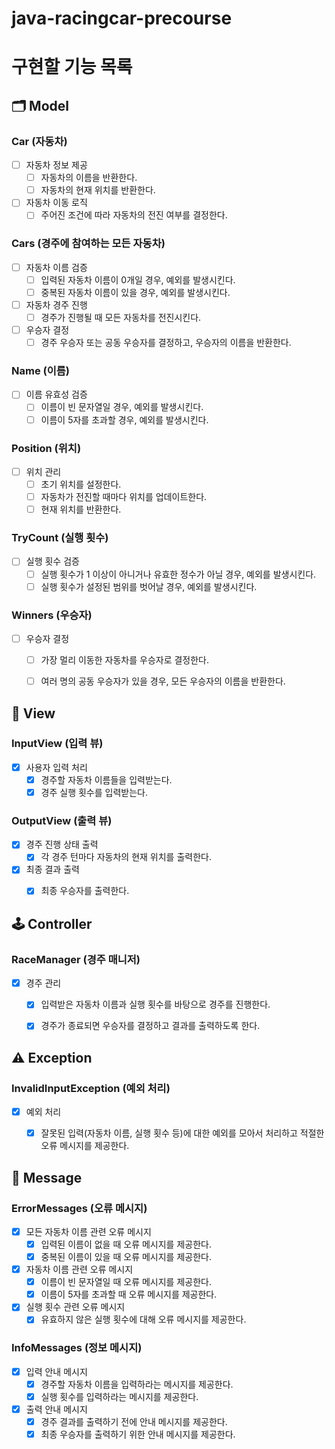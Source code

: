 # java-racingcar-precourse


# 구현할 기능 목록


## 🗂️ Model

### Car (자동차)
- [ ] 자동차 정보 제공
    - [ ] 자동차의 이름을 반환한다.
    - [ ] 자동차의 현재 위치를 반환한다.
- [ ] 자동차 이동 로직
    - [ ] 주어진 조건에 따라 자동차의 전진 여부를 결정한다.

### Cars (경주에 참여하는 모든 자동차)
- [ ] 자동차 이름 검증
    - [ ] 입력된 자동차 이름이 0개일 경우, 예외를 발생시킨다.
    - [ ] 중복된 자동차 이름이 있을 경우, 예외를 발생시킨다.
- [ ] 자동차 경주 진행
    - [ ] 경주가 진행될 때 모든 자동차를 전진시킨다.
- [ ] 우승자 결정
    - [ ] 경주 우승자 또는 공동 우승자를 결정하고, 우승자의 이름을 반환한다.

### Name (이름)
- [ ] 이름 유효성 검증
    - [ ] 이름이 빈 문자열일 경우, 예외를 발생시킨다.
    - [ ] 이름이 5자를 초과할 경우, 예외를 발생시킨다.

### Position (위치)
- [ ] 위치 관리
    - [ ] 초기 위치를 설정한다.
    - [ ] 자동차가 전진할 때마다 위치를 업데이트한다.
    - [ ] 현재 위치를 반환한다.

### TryCount (실행 횟수)
- [ ] 실행 횟수 검증
    - [ ] 실행 횟수가 1 이상이 아니거나 유효한 정수가 아닐 경우, 예외를 발생시킨다.
    - [ ] 실행 횟수가 설정된 범위를 벗어날 경우, 예외를 발생시킨다.

### Winners (우승자)
- [ ] 우승자 결정
    - [ ] 가장 멀리 이동한 자동차를 우승자로 결정한다.
    - [ ] 여러 명의 공동 우승자가 있을 경우, 모든 우승자의 이름을 반환한다.


## 👀 View

### InputView (입력 뷰)
- [x] 사용자 입력 처리
    - [x] 경주할 자동차 이름들을 입력받는다.
    - [x] 경주 실행 횟수를 입력받는다.

### OutputView (출력 뷰)
- [x] 경주 진행 상태 출력
    - [x] 각 경주 턴마다 자동차의 현재 위치를 출력한다.
- [x] 최종 결과 출력
    - [x] 최종 우승자를 출력한다.


## 🕹️ Controller

### RaceManager (경주 매니저)
- [x] 경주 관리
    - [x] 입력받은 자동차 이름과 실행 횟수를 바탕으로 경주를 진행한다.
    - [x] 경주가 종료되면 우승자를 결정하고 결과를 출력하도록 한다.


## ⚠️ Exception

### InvalidInputException (예외 처리)
- [x] 예외 처리
    - [x] 잘못된 입력(자동차 이름, 실행 횟수 등)에 대한 예외를 모아서 처리하고 적절한 오류 메시지를 제공한다.


## 💬 Message

### ErrorMessages (오류 메시지)
- [x] 모든 자동차 이름 관련 오류 메시지
    - [x] 입력된 이름이 없을 때 오류 메시지를 제공한다.
    - [x] 중복된 이름이 있을 때 오류 메시지를 제공한다.
- [x] 자동차 이름 관련 오류 메시지
    - [x] 이름이 빈 문자열일 때 오류 메시지를 제공한다.
    - [x] 이름이 5자를 초과할 때 오류 메시지를 제공한다.
- [x] 실행 횟수 관련 오류 메시지
    - [x] 유효하지 않은 실행 횟수에 대해 오류 메시지를 제공한다.

### InfoMessages (정보 메시지)
- [x] 입력 안내 메시지
    - [x] 경주할 자동차 이름을 입력하라는 메시지를 제공한다.
    - [x] 실행 횟수를 입력하라는 메시지를 제공한다.
- [x] 출력 안내 메시지
    - [x] 경주 결과를 출력하기 전에 안내 메시지를 제공한다.
    - [x] 최종 우승자를 출력하기 위한 안내 메시지를 제공한다.
